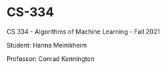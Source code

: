 # CS-334
CS 334 - Algorithms of Machine Learning - Fall 2021

Student: Hanna Meinikheim

Professor: Conrad Kennington
